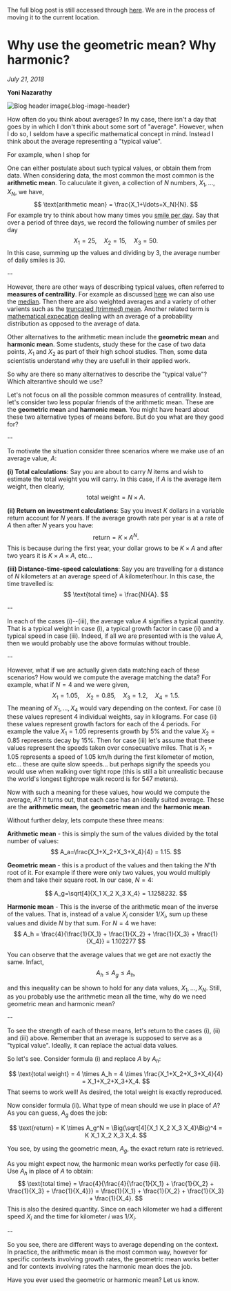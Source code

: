 The full blog post is still accessed through [here](https://www.1onepsilon.com/single-post/2018/07/21/What-do-you-mean-on-average-Arithmetic-Geometric-or-Harmonic). We are in the process of moving it to the current location.


# Why use the geometric mean? Why harmonic?
*July 21, 2018*

**Yoni Nazarathy**

![Blog header image](https://es-app.com/assets/34xnA8.jpg){.blog-image-header}

How often do you think about averages? In my case, there isn't a day that goes by in which I don't think about some sort of "average". However, when I do so, I seldom have a specific mathematical concept in mind. Instead I think about the average representing a "typical value". 

For example, when I shop for 

One can either postulate about such typical values, or obtain them from data. When considering data, the most common the most common is the **arithmetic mean**. To caluculate it given, a collection of $N$ numbers, $X_1,\ldots,X_N$, we have,
$$
\text{arithmetic mean} = \frac{X_1+\ldots+X_N}{N}.
$$
For example try to think about how many times you [smile per day](https://www.youtube.com/watch?v=U9cGdRNMdQQ).  Say that over a period of three days, we record the following number of smiles per day
$$
X_1=25,\quad
X_2=15, \quad
X_3=50.
$$
In this case, summing up the values and dividing by $3$, the average number of daily smiles is $30$. 

--

However, there are other ways of describing typical values, often referred to **measures of centrallity**. For example as discussed [here](https://www.1onepsilon.com/single-post/2017/05/27/Choosing-a-Fair-Estimate) we can also use the [median](https://epsilonstream.com/search?q=median). Then there are also weighted averages and a variety of other varients such as the [truncated (trimmed) mean](https://en.wikipedia.org/wiki/Truncated_mean). Another related term is [mathematical expecation](https://epsilonstream.com/search?q=mathematical+expectation) dealing with an average of a probability distribution as opposed to the average of data. 

Other alternatives to the arithmetic mean include the **geometric mean** and **harmonic mean**. Some students, study these for the case of two data points, $X_1$ and $X_2$ as part of their high school studies. Then, some data scientistis understand why they are usefull in their applied work.

So why are there so many alternatives to describe the "typical value"? Which alterantive should we use? 

Let's not focus on all the possible common measures of centrallity. Instead, let's consider two less popular friends of the arithmetic mean. These are the **geometric mean** and **harmonic mean**. You might have heard about these two alternative types of means before. But do you what are they good for?

--

To motivate the situation consider three scenarios where we make use of an average value, $A$:

**(i) Total calculations**: Say you are about to carry $N$ items and wish to estimate the total weight you will carry. In this case, if $A$ is the average item weight, then clearly,
$$
\text{total weight} = N \times A.
$$

**(ii) Return on investment calculations**: Say you invest $K$ dollars in a variable return account for $N$ years. If the average growth rate per year is at a rate of $A$ then after $N$ years you have:
$$
\text{return} = K \times A^N.
$$
This is because during the first year, your dollar grows to be $K\times A$ and after two years it is $K \times A \times A$, etc...

**(iii) Distance-time-speed calculations**: Say you are travelling for a distance of $N$ kilometers at an average speed of $A$ kilometer/hour. In this case, the time travelled is:
$$
\text{total time} = \frac{N}{A}.
$$

--

In each of the cases (i)--(iii), the average value $A$ signifies a typical quantity. That is a typical weight in case (i), a typical growth factor in case (ii) and a typical speed in case (iii). Indeed, if all we are presented with is the value $A$, then we would probably use the above formulas without trouble.

--

However, what if we are actually given data matching each of these scenarios? How would we compute the average matching the data? For example, what if $N=4$ and we were given,
$$
X_1 = 1.05,\quad
X_2 = 0.85, \quad
X_3 = 1.2, \quad
X_4 = 1.5.
$$
The meaning of $X_1,\ldots,X_4$ would vary depending on the context.
For case (i) these values represent 4 individual weights, say in kilograms. For case (ii) these values represent growth factors for each of the 4 periods. For example the value $X_1=1.05$ represents growth by $5\%$ and the value $X_2=0.85$ represents decay by $15\%$. Then for case (iii) let's assume that these values represent the speeds taken over consecuative miles. That is $X_1=1.05$ represents a speed of $1.05$ km/h during the first kilometer of motion, etc... these are quite slow speeds... but perhaps signify the speeds you would use when walking over tight rope (this is still a bit unrealistic because the world's longest tightrope walk record is for 547 meters).

Now with such a meaning for these values, how would we compute the average, $A$? It turns out, that each case has an ideally suited average. These are the **arithmetic mean**, the **geometric mean** and the **harmonic mean**.

Without further delay, lets compute these three means:

**Arithmetic mean** - this is simply the sum of the values divided by the total number of values:
$$
A_a=\frac{X_1+X_2+X_3+X_4}{4} = 1.15.
$$

**Geometric mean** - this is a product of the values and then taking the $N$'th root of it. For example if there were only two values, you would multiply them and take their square root. In our case, $N=4$:

$$
A_g=\sqrt[4]{X_1 X_2 X_3 X_4} = 1.1258232.
$$

**Harmonic mean** - This is the inverse of the arithmetic mean of the inverse of the values. That is, instead of a value $X_i$ consider $1/X_i$, sum up these values and divide $N$ by that sum. For $N=4$ we have:
$$
A_h = \frac{4}{\frac{1}{X_1} + \frac{1}{X_2} + \frac{1}{X_3} + \frac{1}{X_4}} = 1.102277
$$

You can observe that the average values that we get are not exactly the same. Infact,
$$
A_h \le A_g \le A_h,
$$

and this inequality can be shown to hold for any data values, $X_1,\ldots,X_N$. Still, as you probably use the arithmetic mean all the time, why do we need geometric mean and harmonic mean?

--

To see the strength of each of these means, let's return to the cases (i), (ii) and (iii) above. Remember that an average is supposed to serve as a "typical value". Ideally, it can replace the actual data values. 

So let's see. Consider formula (i) and replace $A$ by $A_h$:

$$
\text{total weight} = 4 \times A_h = 4 \times  \frac{X_1+X_2+X_3+X_4}{4} = X_1+X_2+X_3+X_4.
$$
That seems to work well! As desired, the total weight is exactly reproduced.

Now consider formula (ii). What type of mean should we use in place of $A$? As you can guess, $A_g$ does the job:

$$
\text{return} = K \times A_g^N = \Big(\sqrt[4]{X_1 X_2 X_3 X_4}\Big)^4 = K  X_1 X_2 X_3 X_4.
$$

You see, by using the geometric mean, $A_g$, the exact return rate is retrieved.

As you might expect now, the harmonic mean works perfectly for case (iii). Use $A_h$ in place of $A$ to obtain:
$$
\text{total time} = \frac{4}{\frac{4}{\frac{1}{X_1} + \frac{1}{X_2} + \frac{1}{X_3} + \frac{1}{X_4}}} = \frac{1}{X_1} + \frac{1}{X_2} + \frac{1}{X_3} + \frac{1}{X_4}.
$$
This is also the desired quantity. Since on each kilometer we had a different speed $X_i$ and the time for kilometer $i$ was $1/X_i$.

--

So you see, there are different ways to average depending on the context. In practice, the arithmetic mean is the most common way, however for specific contexts involving growth rates, the geometric mean works better and for contexts involving rates the harmonic mean does the job.

Have you ever used the geometric or harmonic mean? Let us know.

